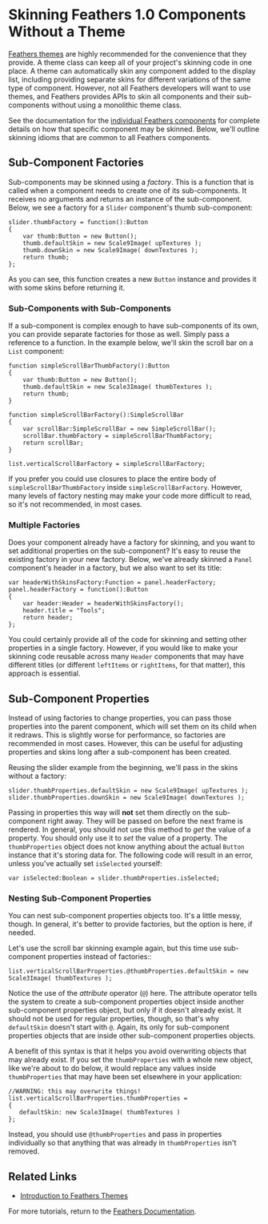 # Skinning Feathers 1.0 Components Without a Theme

[Feathers themes](themes.html) are highly recommended for the convenience that they provide. A theme class can keep all of your project's skinning code in one place. A theme can automatically skin any component added to the display list, including providing separate skins for different variations of the same type of component. However, not all Feathers developers will want to use themes, and Feathers provides APIs to skin all components and their sub-components without using a monolithic theme class.

See the documentation for the [individual Feathers components](index.html#feathers_components) for complete details on how that specific component may be skinned. Below, we'll outline skinning idioms that are common to all Feathers components.

## Sub-Component Factories

Sub-components may be skinned using a *factory*. This is a function that is called when a component needs to create one of its sub-components. It receives no arguments and returns an instance of the sub-component. Below, we see a factory for a `Slider` component's thumb sub-component:

``` code
slider.thumbFactory = function():Button
{
    var thumb:Button = new Button();
    thumb.defaultSkin = new Scale9Image( upTextures );
    thumb.downSkin = new Scale9Image( downTextures );
    return thumb;
};
```

As you can see, this function creates a new `Button` instance and provides it with some skins before returning it.

### Sub-Components with Sub-Components

If a sub-component is complex enough to have sub-components of its own, you can provide separate factories for those as well. Simply pass a reference to a function. In the example below, we'll skin the scroll bar on a `List` component:

``` code
function simpleScrollBarThumbFactory():Button
{
    var thumb:Button = new Button();
    thumb.defaultSkin = new Scale3Image( thumbTextures );
    return thumb;
}
 
function simpleScrollBarFactory():SimpleScrollBar
{
    var scrollBar:SimpleScrollBar = new SimpleScrollBar();
    scrollBar.thumbFactory = simpleScrollBarThumbFactory;
    return scrollBar;
}
 
list.verticalScrollBarFactory = simpleScrollBarFactory;
```

If you prefer you could use closures to place the entire body of `simpleScrollBarThumbFactory` inside `simpleScrollBarFactory`. However, many levels of factory nesting may make your code more difficult to read, so it's not recommended, in most cases.

### Multiple Factories

Does your component already have a factory for skinning, and you want to set additional properties on the sub-component? It's easy to reuse the existing factory in your new factory. Below, we've already skinned a `Panel` component's header in a factory, but we also want to set its title:

``` code
var headerWithSkinsFactory:Function = panel.headerFactory;
panel.headerFactory = function():Button
{
    var header:Header = headerWithSkinsFactory();
    header.title = "Tools";
    return header;
};
```

You could certainly provide all of the code for skinning and setting other properties in a single factory. However, if you would like to make your skinning code reusable across many `Header` components that may have different titles (or different `leftItems` or `rightItems`, for that matter), this approach is essential.

## Sub-Component Properties

Instead of using factories to change properties, you can pass those properties into the parent component, which will set them on its child when it redraws. This is slightly worse for performance, so factories are recommended in most cases. However, this can be useful for adjusting properties and skins long after a sub-component has been created.

Reusing the slider example from the beginning, we'll pass in the skins without a factory:

``` code
slider.thumbProperties.defaultSkin = new Scale9Image( upTextures );
slider.thumbProperties.downSkin = new Scale9Image( downTextures );
```

Passing in properties this way will **not** set them directly on the sub-component right away. They will be passed on before the next frame is rendered. In general, you should not use this method to *get* the value of a property. You should only use it to *set* the value of a property. The `thumbProperties` object does not know anything about the actual `Button` instance that it's storing data for. The following code will result in an error, unless you've actually set `isSelected` yourself:

``` code
var isSelected:Boolean = slider.thumbProperties.isSelected;
```

### Nesting Sub-Component Properties

You can nest sub-component properties objects too. It's a little messy, though. In general, it's better to provide factories, but the option is here, if needed.

Let's use the scroll bar skinning example again, but this time use sub-component properties instead of factories::

``` code
list.verticalScrollBarProperties.@thumbProperties.defaultSkin = new Scale3Image( thumbTextures );
```

Notice the use of the *attribute* operator (`@`) here. The attribute operator tells the system to create a sub-component properties object inside another sub-component properties object, but only if it doesn't already exist. It should not be used for regular properties, though, so that's why `defaultSkin` doesn't start with `@`. Again, its only for sub-component properties objects that are inside other sub-component properties objects.

A benefit of this syntax is that it helps you avoid overwriting objects that may already exist. If you set the `thumbProperties` with a whole new object, like we're about to do below, it would replace any values inside `thumbProperties` that may have been set elsewhere in your application:

``` code
//WARNING: this may overwrite things!
list.verticalScrollBarProperties.thumbProperties =
{
   defaultSkin: new Scale3Image( thumbTextures )
};
```

Instead, you should use `@thumbProperties` and pass in properties individually so that anything that was already in `thumbProperties` isn't removed.

## Related Links

-   [Introduction to Feathers Themes](themes.html)

For more tutorials, return to the [Feathers Documentation](index.html).


